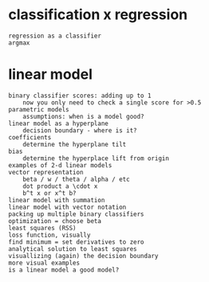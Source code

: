 # classification x regression

    regression as a classifier
    argmax
    
# linear model

    binary classifier scores: adding up to 1
        now you only need to check a single score for >0.5
    parametric models
        assumptions: when is a model good?
    linear model as a hyperplane
        decision boundary - where is it?
    coefficients
        determine the hyperplane tilt
    bias
        determine the hyperplace lift from origin
    examples of 2-d linear models
    vector representation
        beta / w / theta / alpha / etc
        dot product a \cdot x
        b^t x or x^t b?
    linear model with summation
    linear model with vector notation
    packing up multiple binary classifiers
    optimization = choose beta
    least squares (RSS)
    loss function, visually
    find minimum = set derivatives to zero
    analytical solution to least squares
    visuallizing (again) the decision boundary
    more visual examples
    is a linear model a good model?

